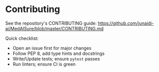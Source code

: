 # Contributing

See the repository's CONTRIBUTING guide:
https://github.com/junaidi-ai/MedAISure/blob/master/CONTRIBUTING.md

Quick checklist:
- Open an issue first for major changes
- Follow PEP 8, add type hints and docstrings
- Write/Update tests; ensure `pytest` passes
- Run linters; ensure CI is green
